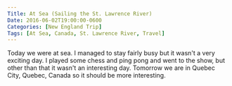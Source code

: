 ```yaml
---
Title: At Sea (Sailing the St. Lawrence River)
Date: 2016-06-02T19:00:00-0600
Categories: [New England Trip]
Tags: [At Sea, Canada, St. Lawrence River, Travel]
---
```


Today we were at sea. I managed to stay fairly busy but it wasn't a very
exciting day. I played some chess and ping pong and went to the show, but other
than that it wasn't an interesting day. Tomorrow we are in Quebec City, Quebec,
Canada so it should be more interesting.
